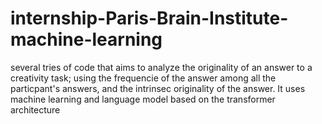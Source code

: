# internship-Paris-Brain-Institute-machine-learning
several tries of code that aims to analyze the originality of an answer to a creativity task; using the frequencie of the answer among all the particpant's answers, and the intrinsec originality of the answer. It uses machine learning and language model based on the transformer architecture

